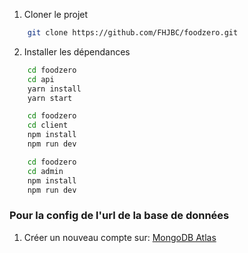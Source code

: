 1. Cloner le projet
```bash
    git clone https://github.com/FHJBC/foodzero.git
```
2. Installer les dépendances
```bash
    cd foodzero
    cd api
    yarn install
    yarn start
```
```bash
    cd foodzero
    cd client
    npm install
    npm run dev
```

```bash
    cd foodzero
    cd admin
    npm install
    npm run dev
```

### Pour la config de l'url de la base de données
1. Créer un nouveau compte sur: [MongoDB Atlas](https://cloud.mongodb.com)